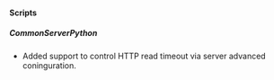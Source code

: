 
#### Scripts
##### CommonServerPython
- Added support to control HTTP read timeout via server advanced coninguration.
